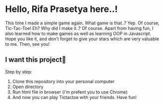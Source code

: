 # Hello, Rifa Prasetya here..!

This time I made a simple game again.
What game is that..?
Yep. Of course, Tic-Tac-Toe!
Eh? Why did I make it..?
Of course. Apart from having fun, I also learned how to make games as well as learning OOP in Javascript.
Hope you like it, and don't forget to give your stars which are very valuable to me. Then, see you!

## I want this project🧸

Step by step:

1. Clone this repository into your personal computer
2. Open directory
3. Run html file in browser (i'm prefent you to use Chrome)
4. And now you can play Tictactoe with your friends. Have fun!
